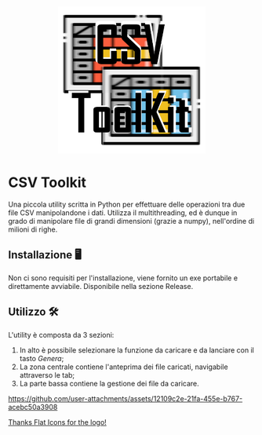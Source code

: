 <!-- 
Cheat sheet: https://github.com/adam-p/markdown-here/wiki/Markdown-Cheatsheet#images

Emojii: https://github.com/ikatyang/emoji-cheat-sheet/blob/master/README.md#computer
-->

<p align="center">
  <img width="300" height="300" src="icons\logo.png">
</p>

# CSV Toolkit

Una piccola utility scritta in Python per effettuare delle operazioni tra due file CSV manipolandone i dati. Utilizza il multithreading, ed è dunque in grado di manipolare file di grandi dimensioni (grazie a numpy), nell'ordine di milioni di righe.

## Installazione :desktop_computer:

Non ci sono requisiti per l'installazione, viene fornito un exe portabile e direttamente avviabile. Disponibile nella sezione Release.

## Utilizzo :hammer_and_wrench:

L'utility è composta da 3 sezioni:
  1. In alto è possibile selezionare la funzione da caricare e da lanciare con il tasto *Genera*;
  2. La zona centrale contiene l'anteprima dei file caricati, navigabile attraverso le tab;
  3. La parte bassa contiene la gestione dei file da caricare.

https://github.com/user-attachments/assets/12109c2e-21fa-455e-b767-acebc50a3908

<a href="https://www.flaticon.com/free-icons/data-table" title="data table icons">Thanks Flat Icons for the logo!</a>
